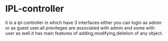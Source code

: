 # IPL-controller
it is a ipl controller in which have 3 interfaces either you can login as admin or as guest user.all previleges are associated with admin and some with user as well.it has main features of adding,modifying,deletion of any object.
